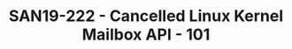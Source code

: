 ---
youtube_video_url: null
amazon_s3_presentation_url: null
amazon_s3_video_url: null
categories:
- san19
description: Introductory presentation about the concept of Mailbox, some common use-cases
  and features and limitations of the Mailbox API in Linux kernel.
image: /assets/images/featured-images/san19/SAN19-222.png
session_attendee_num: '23'
session_id: SAN19-222
session_room: Sunset V (Session 1)
session_slot:
  end_time: '2019-09-24 16:50:00'
  start_time: '2019-09-24 16:00:00'
session_speakers:
- speaker_bio: Linux kernel developer with experience in some, opinion on many and
    passion for one subsystem.
  speaker_company: Linaro
  speaker_image: /assets/images/speakers/san19/jassi-brar.jpg
  speaker_location: ''
  speaker_name: Jassi Brar
  speaker_position: Principal Engineer
  speaker_url: ''
  speaker_username: jaswinder.singh1
session_track: Linux Kernel
tag: session
tags:
- Training
title: SAN19-222 - **Cancelled**  Linux Kernel Mailbox API - 101
---